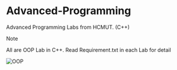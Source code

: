 # Advanced-Programming
Advanced Programming Labs from HCMUT. (C++)

>[!NOTE]
>All are OOP Lab in C++. Read Requirement.txt in each Lab for detail
>

![OOP](https://miro.medium.com/v2/resize:fit:1400/0*GQCVlaNMkJQXWF8C.png)

